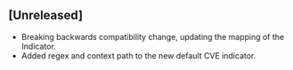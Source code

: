 ## [Unreleased]
- Breaking backwards compatibility change, updating the mapping of the Indicator.
- Added regex and context path to the new default CVE indicator.
